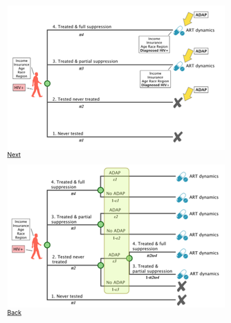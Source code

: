 <h id="ARTcontinuum2"></h>
![ARTcontinuum2](figures/ARTContinuum2.png)
<a href="ARTConituum.md#ARTcontinuum3">Next</a>

<h id="ARTcontinuum3"></h>
![ARTcontinuum3](figures/ARTContinuum3.png)
<a href="Continuum.md#ARTcontinuum">Back</a>